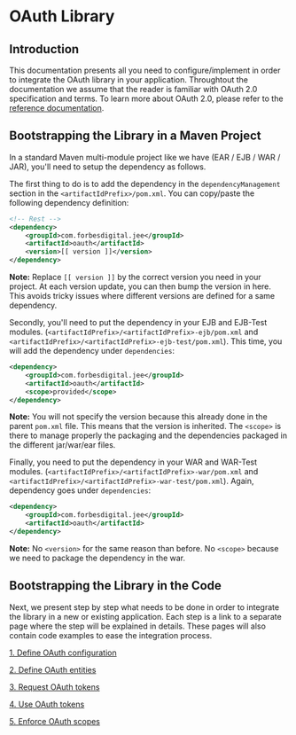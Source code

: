 # OAuth Library

## Introduction

This documentation presents all you need to configure/implement in order to integrate the OAuth library in your application. Throughtout the documentation we assume that the reader is familiar with OAuth 2.0 specification and terms. To learn more about OAuth 2.0, please refer to the <a href="http://tools.ietf.org/html/rfc6749" target="_blank">reference documentation</a>.

## Bootstrapping the Library in a Maven Project

In a standard Maven multi-module project like we have (EAR / EJB / WAR / JAR), you'll need to setup the dependency as
follows.

The first thing to do is to add the dependency in the `dependencyManagement` section in the `<artifactIdPrefix>/pom.xml`. 
You can copy/paste the following dependency definition:

```xml
<!-- Rest -->
<dependency>
	<groupId>com.forbesdigital.jee</groupId>
	<artifactId>oauth</artifactId>
	<version>[[ version ]]</version>
</dependency>
```

**Note:** Replace `[[ version ]]` by the correct version you need in your project. At each version update, you can then
bump the version in here. This avoids tricky issues where different versions are defined for a same dependency.

Secondly, you'll need to put the dependency in your EJB and EJB-Test modules. (`<artifactIdPrefix>/<artifactIdPrefix>-ejb/pom.xml`
and `<artifactIdPrefix>/<artifactIdPrefix>-ejb-test/pom.xml`). This time, you will add the dependency under 
`dependencies`:

```xml
<dependency>
	<groupId>com.forbesdigital.jee</groupId>
	<artifactId>oauth</artifactId>
	<scope>provided</scope>
</dependency>
```

**Note:** You will not specify the version because this already done in the parent `pom.xml` file. This means that the
version is inherited. The `<scope>` is there to manage properly the packaging and the dependencies packaged in the 
different jar/war/ear files.

Finally, you need to put the dependency in your WAR and WAR-Test modules. (`<artifactIdPrefix>/<artifactIdPrefix>-war/pom.xml`
and `<artifactIdPrefix>/<artifactIdPrefix>-war-test/pom.xml`). Again, dependency goes under `dependencies`:

```xml
<dependency>
	<groupId>com.forbesdigital.jee</groupId>
	<artifactId>oauth</artifactId>
</dependency>
```

**Note:** No `<version>` for the same reason than before. No `<scope>` because we need to package the dependency in the
war.

## Bootstrapping the Library in the Code

Next, we present step by step what needs to be done in order to integrate the library in a new or existing application. Each step is a link to a separate page where the step will be explained in details. These pages will also contain code examples to ease the integration process.
 

[1. Define OAuth configuration](define-oauth-configuration.md)

[2. Define OAuth entities](define-oauth-entities.md)

[3. Request OAuth tokens](request-oauth-tokens.md)

[4. Use OAuth tokens](use-oath-tokens.md)

[5. Enforce OAuth scopes](enforce-oauth-scopes.md)

